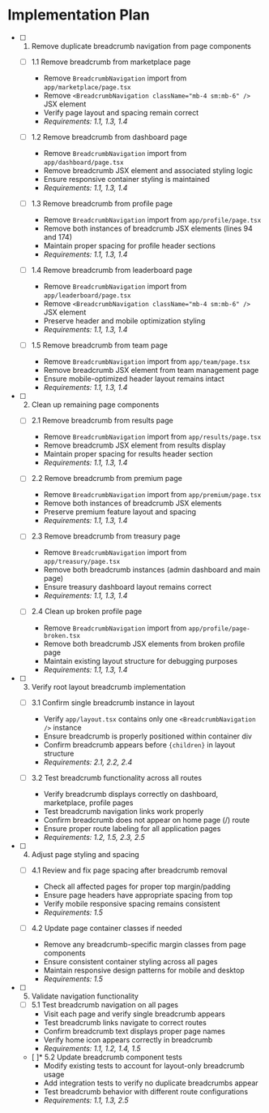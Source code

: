# Implementation Plan

- [ ] 1. Remove duplicate breadcrumb navigation from page components
  - [ ] 1.1 Remove breadcrumb from marketplace page
    - Remove `BreadcrumbNavigation` import from `app/marketplace/page.tsx`
    - Remove `<BreadcrumbNavigation className="mb-4 sm:mb-6" />` JSX element
    - Verify page layout and spacing remain correct
    - _Requirements: 1.1, 1.3, 1.4_

  - [ ] 1.2 Remove breadcrumb from dashboard page
    - Remove `BreadcrumbNavigation` import from `app/dashboard/page.tsx`
    - Remove breadcrumb JSX element and associated styling logic
    - Ensure responsive container styling is maintained
    - _Requirements: 1.1, 1.3, 1.4_

  - [ ] 1.3 Remove breadcrumb from profile page
    - Remove `BreadcrumbNavigation` import from `app/profile/page.tsx`
    - Remove both instances of breadcrumb JSX elements (lines 94 and 174)
    - Maintain proper spacing for profile header sections
    - _Requirements: 1.1, 1.3, 1.4_

  - [ ] 1.4 Remove breadcrumb from leaderboard page
    - Remove `BreadcrumbNavigation` import from `app/leaderboard/page.tsx`
    - Remove `<BreadcrumbNavigation className="mb-4 sm:mb-6" />` JSX element
    - Preserve header and mobile optimization styling
    - _Requirements: 1.1, 1.3, 1.4_

  - [ ] 1.5 Remove breadcrumb from team page
    - Remove `BreadcrumbNavigation` import from `app/team/page.tsx`
    - Remove breadcrumb JSX element from team management page
    - Ensure mobile-optimized header layout remains intact
    - _Requirements: 1.1, 1.3, 1.4_

- [ ] 2. Clean up remaining page components
  - [ ] 2.1 Remove breadcrumb from results page
    - Remove `BreadcrumbNavigation` import from `app/results/page.tsx`
    - Remove breadcrumb JSX element from results display
    - Maintain proper spacing for results header section
    - _Requirements: 1.1, 1.3, 1.4_

  - [ ] 2.2 Remove breadcrumb from premium page
    - Remove `BreadcrumbNavigation` import from `app/premium/page.tsx`
    - Remove both instances of breadcrumb JSX elements
    - Preserve premium feature layout and spacing
    - _Requirements: 1.1, 1.3, 1.4_

  - [ ] 2.3 Remove breadcrumb from treasury page
    - Remove `BreadcrumbNavigation` import from `app/treasury/page.tsx`
    - Remove both breadcrumb instances (admin dashboard and main page)
    - Ensure treasury dashboard layout remains correct
    - _Requirements: 1.1, 1.3, 1.4_

  - [ ] 2.4 Clean up broken profile page
    - Remove `BreadcrumbNavigation` import from `app/profile/page-broken.tsx`
    - Remove both breadcrumb JSX elements from broken profile page
    - Maintain existing layout structure for debugging purposes
    - _Requirements: 1.1, 1.3, 1.4_

- [ ] 3. Verify root layout breadcrumb implementation
  - [ ] 3.1 Confirm single breadcrumb instance in layout
    - Verify `app/layout.tsx` contains only one `<BreadcrumbNavigation />` instance
    - Ensure breadcrumb is properly positioned within container div
    - Confirm breadcrumb appears before `{children}` in layout structure
    - _Requirements: 2.1, 2.2, 2.4_

  - [ ] 3.2 Test breadcrumb functionality across all routes
    - Verify breadcrumb displays correctly on dashboard, marketplace, profile pages
    - Test breadcrumb navigation links work properly
    - Confirm breadcrumb does not appear on home page (/) route
    - Ensure proper route labeling for all application pages
    - _Requirements: 1.2, 1.5, 2.3, 2.5_

- [ ] 4. Adjust page styling and spacing
  - [ ] 4.1 Review and fix page spacing after breadcrumb removal
    - Check all affected pages for proper top margin/padding
    - Ensure page headers have appropriate spacing from top
    - Verify mobile responsive spacing remains consistent
    - _Requirements: 1.5_

  - [ ] 4.2 Update page container classes if needed
    - Remove any breadcrumb-specific margin classes from page components
    - Ensure consistent container styling across all pages
    - Maintain responsive design patterns for mobile and desktop
    - _Requirements: 1.5_

- [ ] 5. Validate navigation functionality
  - [ ] 5.1 Test breadcrumb navigation on all pages
    - Visit each page and verify single breadcrumb appears
    - Test breadcrumb links navigate to correct routes
    - Confirm breadcrumb text displays proper page names
    - Verify home icon appears correctly in breadcrumb
    - _Requirements: 1.1, 1.2, 1.4, 1.5_

  - [ ]* 5.2 Update breadcrumb component tests
    - Modify existing tests to account for layout-only breadcrumb usage
    - Add integration tests to verify no duplicate breadcrumbs appear
    - Test breadcrumb behavior with different route configurations
    - _Requirements: 1.1, 1.3, 2.5_